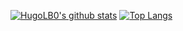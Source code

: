 [![HugoLB0's github stats](https://github-readme-stats.vercel.app/api?username=hugolb0)](https://github.com/hugolb0/hugolb0)
[![Top Langs](https://github-readme-stats.vercel.app/api/top-langs/?username=hugolb0&layout=compact)](https://github.com/hugolb0/hugolb0)

